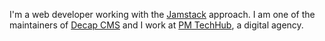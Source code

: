 I'm a web developer working with the [Jamstack](https://jamstack.org/) approach. I am one of the maintainers of [Decap CMS](https://decapcms.org/) and I work at [PM TechHub](https://techhub.p-m.si/), a digital agency.
